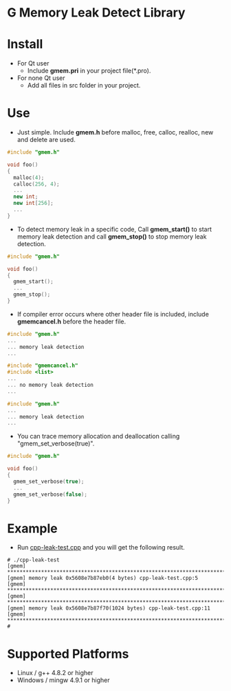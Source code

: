 G Memory Leak Detect Library
================

# Install
* For Qt user
  * Include **gmem.pri** in your project file(*.pro).
* For none Qt user
  * Add all files in src folder in your project.

# Use

* Just simple. Include **gmem.h** before malloc, free, calloc, realloc, new and delete are used.

```cpp
#include "gmem.h"

void foo()
{
  malloc(4);
  calloc(256, 4);
  ...
  new int;
  new int[256];
  ...
}
```

* To detect memory leak in a specific code, Call **gmem_start()** to start memory leak detection and call **gmem_stop()** to stop memory leak detection.

```cpp
#include "gmem.h"

void foo()
{
  gmem_start();
  ...
  gmem_stop();
}
```

* If compiler error occurs where other header file is included, include **gmemcancel.h** before the header file.

```cpp
#include "gmem.h"
...
... memory leak detection
...

#include "gmemcancel.h"
#include <list>
...
... no memory leak detection
...

#include "gmem.h"
...
... memory leak detection
...
```

* You can trace memory allocation and deallocation calling "gmem_set_verbose(true)".

```cpp
#include "gmem.h"

void foo()
{
  gmem_set_verbose(true);
  ...
  gmem_set_verbose(false);
}
```
# Example

  * Run [cpp-leak-test.cpp](app/exam/cpp-leak-test/cpp-leak-test.cpp) and you will get the following result.

```
# ./cpp-leak-test
[gmem] ***********************************************************************
[gmem] memory leak 0x5608e7b87eb0(4 bytes) cpp-leak-test.cpp:5
[gmem] ***********************************************************************
[gmem] ***********************************************************************
[gmem] memory leak 0x5608e7b87f70(1024 bytes) cpp-leak-test.cpp:11
[gmem] ***********************************************************************
#
```

# Supported Platforms
  * Linux / g++ 4.8.2 or higher
  * Windows / mingw 4.9.1 or higher
